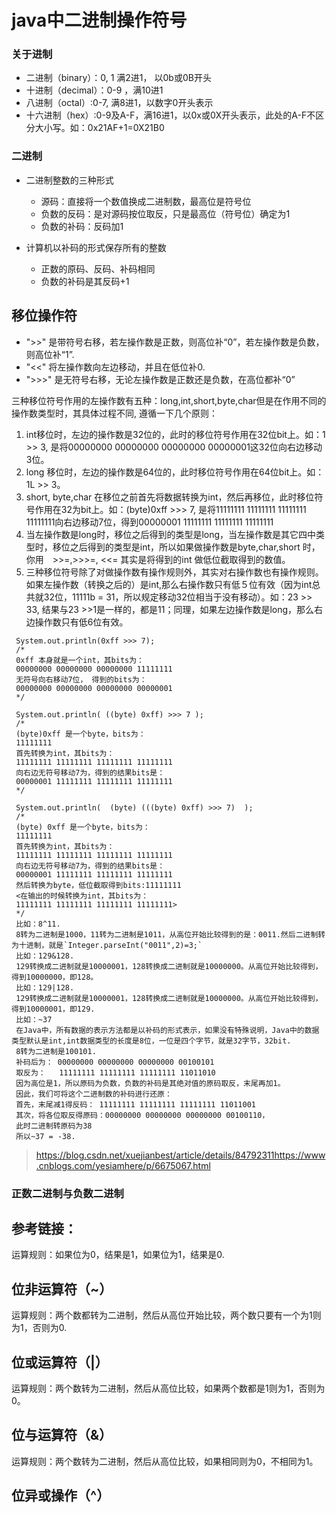 # java中二进制操作符号

### 关于进制

* 二进制（binary）：0, 1 满2进1， 以0b或0B开头
* 十进制（decimal）：0-9 ，满10进1
* 八进制（octal）:0-7, 满8进1，以数字0开头表示
* 十六进制（hex）:0-9及A-F，满16进1，以0x或0X开头表示，此处的A-F不区分大小写。如：0x21AF+1=0X21B0

### 二进制

* 二进制整数的三种形式

  * 源码：直接将一个数值换成二进制数，最高位是符号位
  * 负数的反码：是对源码按位取反，只是最高位（符号位）确定为1
  * 负数的补码：反码加1

* 计算机以补码的形式保存所有的整数

  * 正数的原码、反码、补码相同
  * 负数的补码是其反码+1

  

## 移位操作符

- ">>" 是带符号右移，若左操作数是正数，则高位补“0”，若左操作数是负数，则高位补“1”.
- "<<" 将左操作数向左边移动，并且在低位补0.
- ">>>" 是无符号右移，无论左操作数是正数还是负数，在高位都补“0”

三种移位符号作用的左操作数有五种：long,int,short,byte,char但是在作用不同的操作数类型时，其具体过程不同, 遵循一下几个原则：

1. int移位时，左边的操作数是32位的，此时的移位符号作用在32位bit上。如：1 >> 3, 是将00000000 00000000 00000000 00000001这32位向右边移动3位。
2. long 移位时，左边的操作数是64位的，此时移位符号作用在64位bit上。如：1L >> 3。
3. short, byte,char 在移位之前首先将数据转换为int，然后再移位，此时移位符号作用在32为bit上。如：(byte)0xff >>> 7, 是将11111111 11111111 11111111 11111111向右边移动7位，得到00000001 11111111 11111111 11111111
4. 当左操作数是long时，移位之后得到的类型是long，当左操作数是其它四中类型时，移位之后得到的类型是int，所以如果做操作数是byte,char,short 时，你用　>>=,>>>=, <<= 其实是将得到的int 做低位截取得到的数值。
5. 三种移位符号除了对做操作数有操作规则外，其实对右操作数也有操作规则。如果左操作数（转换之后的）是int,那么右操作数只有低５位有效（因为int总共就32位，11111b = 31，所以规定移动32位相当于没有移动）。如：23 >> 33, 结果与23 >>1是一样的，都是11；同理，如果左边操作数是long，那么右边操作数只有低6位有效。

```
 System.out.println(0xff >>> 7);
 /*
 0xff 本身就是一个int，其bits为：
 00000000 00000000 00000000 11111111
 无符号向右移动7位， 得到的bits为：
 00000000 00000000 00000000 00000001
 */
 
 System.out.println( ((byte) 0xff) >>> 7 );
 /*
 (byte)0xff 是一个byte，bits为：
 11111111
 首先转换为int，其bits为：
 11111111 11111111 11111111 11111111
 向右边无符号移动7为，得到的结果bits是：
 00000001 11111111 11111111 11111111
 */
 
 System.out.println(  (byte) (((byte) 0xff) >>> 7)  );
 /*
 (byte) 0xff 是一个byte，bits为：
 11111111
 首先转换为int，其bits为：
 11111111 11111111 11111111 11111111
 向右边无符号移动7为，得到的结果bits是：
 00000001 11111111 11111111 11111111
 然后转换为byte，低位截取得到bits:11111111
 <在输出的时候转换为int，其bits为：
 11111111 11111111 11111111 11111111>
 */
 比如：8^11.
 8转为二进制是1000，11转为二进制是1011，从高位开始比较得到的是：0011.然后二进制转为十进制，就是`Integer.parseInt("0011",2)=3;`
 比如：129&128.
 129转换成二进制就是10000001，128转换成二进制就是10000000。从高位开始比较得到，得到10000000，即128。
 比如：129|128.
 129转换成二进制就是10000001，128转换成二进制就是10000000。从高位开始比较得到，得到10000001，即129.
 比如：~37
 在Java中，所有数据的表示方法都是以补码的形式表示，如果没有特殊说明，Java中的数据类型默认是int,int数据类型的长度是8位，一位是四个字节，就是32字节，32bit.
 8转为二进制是100101.
 补码后为： 00000000 00000000 00000000 00100101
 取反为：   11111111 11111111 11111111 11011010
 因为高位是1，所以原码为负数，负数的补码是其绝对值的原码取反，末尾再加1。
 因此，我们可将这个二进制数的补码进行还原：
 首先，末尾减1得反码： 11111111 11111111 11111111 11011001
 其次，将各位取反得原码：00000000 00000000 00000000 00100110，
 此时二进制转原码为38
 所以~37 = -38.
```

> https://blog.csdn.net/xuejianbest/article/details/84792311https://www.cnblogs.com/yesiamhere/p/6675067.html

### 正数二进制与负数二进制

#### 

## 参考链接：

运算规则：如果位为0，结果是1，如果位为1，结果是0.

## 位非运算符（~）

运算规则：两个数都转为二进制，然后从高位开始比较，两个数只要有一个为1则为1，否则为0.

## 位或运算符（|）

运算规则：两个数转为二进制，然后从高位比较，如果两个数都是1则为1，否则为0。

## 位与运算符（&）

运算规则：两个数转为二进制，然后从高位比较，如果相同则为0，不相同为1。

## 位异或操作（^）